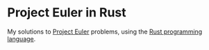 # Project Euler in Rust

My solutions to [Project Euler](https://projecteuler.net/about) problems, using the [Rust programming language](https://www.rust-lang.org/). 
